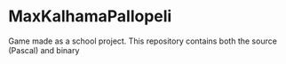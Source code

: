 # MaxKalhamaPallopeli
Game made as a school project. This repository contains both the source (Pascal) and binary
